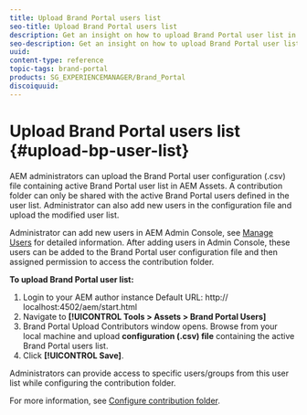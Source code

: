 ```yaml
---
title: Upload Brand Portal users list
seo-title: Upload Brand Portal users list
description: Get an insight on how to upload Brand Portal user list in AEM Assets. 
seo-description: Get an insight on how to upload Brand Portal user list in AEM Assets.
uuid: 
content-type: reference
topic-tags: brand-portal
products: SG_EXPERIENCEMANAGER/Brand_Portal
discoiquuid: 
---
```


# Upload Brand Portal users list {#upload-bp-user-list}

AEM administrators can upload the Brand Portal user configuration (.csv) file containing active Brand Portal user list in AEM Assets. A contribution folder can only be shared with the active Brand Portal users defined in the user list. Administrator can also add new users in the configuration file and upload the modified user list.

Administrator can add new users in AEM Admin Console, see [Manage Users](brand-portal-adding-users.md) for detailed information. After adding users in Admin Console, these users can be added to the Brand Portal user configuration file and then assigned permission to access the contribution folder.

**To upload Brand Portal user list:**
1. Login to your AEM author instance
Default URL: http:// localhost:4502/aem/start.html
1. Navigate to **[!UICONTROL Tools > Assets > Brand Portal Users]**
1. Brand Portal Upload Contributors window opens.
Browse from your local machine and upload **configuration (.csv) file** containing the active Brand Portal users list.
1. Click **[!UICONTROL Save]**.


Administrators can provide access to specific users/groups from this user list while configuring the contribution folder.

For more information, see [Configure contribution folder](brand-portal-configure-contribution-folder.md).
